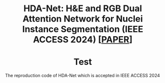 # <center>HDA-Net: H&E and RGB Dual Attention Network for Nuclei Instance Segmentation (IEEE ACCESS 2024) [[PAPER](https://ieeexplore.ieee.org/document/10504830)]</center>

<h1 style="text-align: center;">Test</h1>

The reproduction code of HDA-Net which is accepted in IEEE ACCESS 2024
